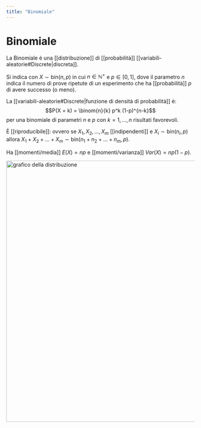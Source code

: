```yaml
---
title: "Binomiale"
---
```

# Binomiale
La Binomiale è una [[distribuzione]] di [[probabilità]] [[variabili-aleatorie#Discrete|discreta]].

Si indica con $X \sim \mathrm{bin}(n, p)$ in cui $n \in \mathbb{N}^+$ e $p \in [0,1]$, dove il parametro $n$ indica il numero di prove ripetute di un esperimento che ha [[probabilità]] $p$ di avere successo (o meno).

La [[variabili-aleatorie#Discrete|funzione di densità di probabilità]] è:
$$P(X = k) = \binom{n}{k} p^k (1-p)^{n-k}$$
per una binomiale di parametri $n$ e $p$ con $k = 1, \ldots, n$ risultati favorevoli.

È [[riproducibile]]: ovvero se $X_1, X_2, \ldots, X_m$ [[indipendenti]] e $X_i \sim \mathrm{bin}(n_i, p)$ allora $X_1 + X_2 + \ldots + X_m \sim \mathrm{bin}(n_1 + n_2 + \ldots + n_m, p)$.

Ha [[momenti/media]] $E(X) = np$ e [[momenti/varianza]] $Var(X) = np(1-p)$.

<img src="https://upload.wikimedia.org/wikipedia/commons/7/75/Binomial_distribution_pmf.svg" alt="grafico della distribuzione" width=700>
